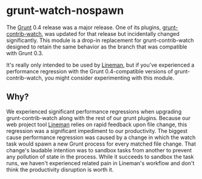 # grunt-watch-nospawn

The [Grunt](https://github.com/gruntjs/grunt) 0.4 release was a major release. One of its plugins, [grunt-contrib-watch](https://github.com/gruntjs/grunt-contrib-watch), was updated for that release but incidentally changed significantly. This module is a drop-in replacement for grunt-contrib-watch designed to retain the same behavior as the branch that was compatible with Grunt 0.3.

It's really only intended to be used by [Lineman](https://github.com/testdouble/lineman), but if you've experienced a performance regression with the Grunt 0.4-compatible versions of grunt-contrib-watch, you might consider experimenting with this module.

## Why?

We experienced significant performance regressions when upgrading grunt-contrib-watch along with the rest of our grunt plugins. Because our web project tool [Lineman](https://github.com/testdouble/lineman) relies on rapid feedback upon file change, this regression was a significant impediment to our productivity. The biggest cause performance regression was caused by a change in which the watch task would spawn a new Grunt process for every matched file change. That change's laudable intention was to sandbox tasks from another to prevent any pollution of state in the process. While it succeeds to sandbox the task runs, we haven't experienced related pain in Lineman's workflow and don't think the productivity disruption is worth it.
